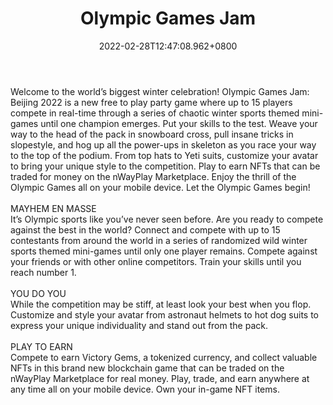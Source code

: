 ﻿---
title: "Olympic Games Jam"
description: "Welcome to the World's biggest Winter Celebration!"
lead: "Welcome to the World's biggest Winter Celebration!"
date: 2022-02-28T12:47:08.962+0800
lastmod: 2022-02-28T12:47:08.962+0800
draft: false
featuredImage: ["100_olympic-games-jam.jpg"]
score: "104"
status: "Live"
blockchain: ["Binance"]
nft_support: "Yes"
free_to_play: "Yes"
play_to_earn: ["NFT","Crypto"]
website: "https://olympicgamesjam.nwayplay.com/#trailer?utm_source=PlayToEarn.net&utm_medium=organic&utm_campaign=gamepage"
twitter: "https://twitter.com/nWayPlayNFT"
discord: "https://discord.com/invite/NQepVwHEqA"
telegram: 
github: 
youtube: "https://www.youtube.com/channel/UC4egiwASV_ghgoudPcRNzUA"
twitch: 
facebook: "https://www.facebook.com/OlympicGamesJam/"
instagram: "https://www.instagram.com/olympicgamesjam/"
reddit: 
medium: 
steam: 
gitbook: 
googleplay: 
appstore: 

  
    
categories: ["games"]
games: ["Collectible","PVP","Sports"]
toc: false
pinned: false
weight: 
---
Welcome to the world’s biggest winter celebration! Olympic Games Jam: Beijing 2022 is a new free to play party game where up to 15 players compete in real-time through a series of chaotic winter sports themed mini-games until one champion emerges. Put your skills to the test. Weave your way to the head of the pack in snowboard cross, pull insane tricks in slopestyle, and hog up all the power-ups in skeleton as you race your way to the top of the podium. From top hats to Yeti suits, customize your avatar to bring your unique style to the competition. Play to earn NFTs that can be traded for money on the nWayPlay Marketplace. Enjoy the thrill of the Olympic Games all on your mobile device. Let the Olympic Games begin!<br> <br> MAYHEM EN MASSE<br> It’s Olympic sports like you’ve never seen before. Are you ready to compete against the best in the world? Connect and compete with up to 15 contestants from around the world in a series of randomized wild winter sports themed mini-games until only one player remains. Compete against your friends or with other online competitors. Train your skills until you reach number 1.<br> <br> YOU DO YOU<br> While the competition may be stiff, at least look your best when you flop. Customize and style your avatar from astronaut helmets to hot dog suits to express your unique individuality and stand out from the pack.<br> <br> PLAY TO EARN<br> Compete to earn Victory Gems, a tokenized currency, and collect valuable NFTs in this brand new blockchain game that can be traded on the nWayPlay Marketplace for real money. Play, trade, and earn anywhere at any time all on your mobile device. Own your in-game NFT items.